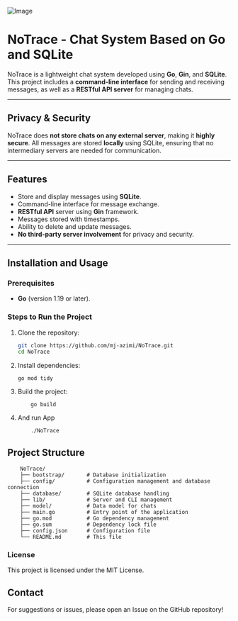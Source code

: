 ![Image](https://s6.uupload.ir/files/screencast_from_25-02-15_14_56_04_mvwy.gif)

# NoTrace - Chat System Based on Go and SQLite

NoTrace is a lightweight chat system developed using **Go**, **Gin**, and **SQLite**. This project includes a **command-line interface** for sending and receiving messages, as well as a **RESTful API server** for managing chats.

---

##  Privacy & Security

NoTrace does **not store chats on any external server**, making it **highly secure**. All messages are stored **locally** using SQLite, ensuring that no intermediary servers are needed for communication.

---

##  Features

- Store and display messages using **SQLite**.
- Command-line interface for message exchange.
- **RESTful API** server using **Gin** framework.
- Messages stored with timestamps.
- Ability to delete and update messages.
- **No third-party server involvement** for privacy and security.

---

##  Installation and Usage

### Prerequisites
- **Go** (version 1.19 or later).

### Steps to Run the Project
1. Clone the repository:
   ```sh
   git clone https://github.com/mj-azimi/NoTrace.git
   cd NoTrace
   ```
2. Install dependencies:

    ```
    go mod tidy
    ```
3. Build the project:
    ```
        go build
    ```
4. And run App
    ```
        ./NoTrace
    ```

##  Project Structure
    
        NoTrace/
        ├── bootstrap/       # Database initialization
        ├── config/          # Configuration management and database connection
        ├── database/        # SQLite database handling
        ├── lib/             # Server and CLI management
        ├── model/           # Data model for chats
        ├── main.go          # Entry point of the application
        ├── go.mod           # Go dependency management
        ├── go.sum           # Dependency lock file
        ├── config.json      # Configuration file
        └── README.md        # This file
    
###  License
This project is licensed under the MIT License.

##  Contact

For suggestions or issues, please open an Issue on the GitHub repository!
